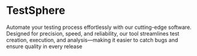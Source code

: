 # TestSphere
Automate your testing process effortlessly with our cutting-edge software. Designed for precision, speed, and reliability, our tool streamlines test creation, execution, and analysis—making it easier to catch bugs and ensure quality in every release
